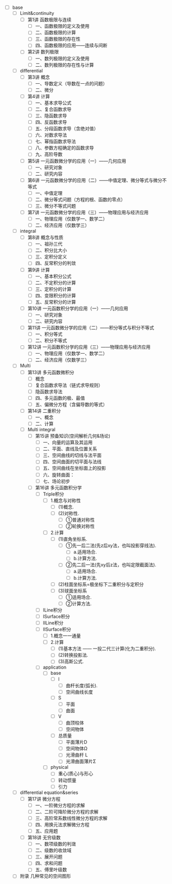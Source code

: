 
- [ ] base
  - [ ] Limit&continuity
    - [ ] 第1讲 函数极限与连续
      - [ ] 一、函数极限的定义及使用
      - [ ] 二、函数极限的计算
      - [ ] 三、函数极限的存在性
      - [ ] 四、函数极限的应用——连续与间断
    - [ ] 第2讲 数列极限
      - [ ] 一、数列极限的定义及使用
      - [ ] 二、数列极限的存在性与计算
  - [ ] differential
    - [ ] 第3讲 概念
      - [ ] 一、导数定义（导数在一点的问题）
      - [ ] 二、微分
    - [ ] 第4讲 计算
      - [ ] 一、基本求导公式
      - [ ] 二、复合函数求导
      - [ ] 三、隐函数求导
      - [ ] 四、反函数求导
      - [ ] 五、分段函数求导（含绝对值）
      - [ ] 六、对数求导法
      - [ ] 七、幂指函数求导法
      - [ ] 八、参数方程确定的函数求导
      - [ ] 九、高阶导数
    - [ ] 第5讲 一元函数微分学的应用（一）——几何应用
      - [ ] 一、研究对象
      - [ ] 二、研究内容
    - [ ] 第6讲 一元函数微分学的应用（二）——中值定理、微分等式与微分不等式
      - [ ] 一、中值定理
      - [ ] 二、微分等式问题（方程的根、函数的零点）
      - [ ] 三、微分不等式问题
    - [ ] 第7讲 一元函数微分学的应用（三）——物理应用与经济应用
      - [ ] 一、物理应用（仅数学一、数学二）
      - [ ] 二、经济应用（仅数学三）
  - [ ] integral
    - [ ] 第8讲 概念与性质
      - [ ] 一、祖孙三代
      - [ ] 二、积分比大小
      - [ ] 三、定积分定义
      - [ ] 四、反常积分的判敛
    - [ ] 第9讲 计算
      - [ ] 一、基本积分公式
      - [ ] 二、不定积分的计算
      - [ ] 三、定积分的计算
      - [ ] 四、变限积分的计算
      - [ ] 五、反常积分的计算
    - [ ] 第10讲 一元函数积分学的应用（一）——几何应用
      - [ ] 一、研究对象
      - [ ] 二、研究内容
    - [ ] 第11讲 一元函数微分学的应用（二）——积分等式与积分不等式
      - [ ] 一、积分等式
      - [ ] 二、积分不等式
    - [ ] 第12讲 一元函数积分学的应用（三）——物理应用与经济应用
      - [ ] 一、物理应用（仅数学一、数学二）
      - [ ] 二、经济应用（仅数学三）
  - [ ] Multi
    - [ ] 第13讲 多元函数微积分
      - [ ] 概念
      - [ ] 复合函数求导法（链式求导规则）
      - [ ] 隐函数求导法
      - [ ] 四、多元函数的极、最值
      - [ ] 五、偏微分方程（含偏导数的等式）
    - [ ] 第14讲 二重积分
      - [ ] 一、概念
      - [ ] 二、计算
    - [ ] Multi integral
      - [ ] 第15讲 预备知识(空间解析几何&场论)
        - [ ] 一、向量的运算及其运用
        - [ ] 二、平面、直线及位置关系
        - [ ] 三、空间曲线的切线与法平面
        - [ ] 四、空间曲面的切平面与法线
        - [ ] 五、空间曲线在坐标面上的投影
        - [ ] 六、旋转曲面：
        - [ ] 七、场论初步
      - [ ] 第16讲 多元函数积分学
        - [ ] Triple积分
          - [ ] 1.概念与对称性
            - [ ] (1)概念.
            - [ ] (2)对称性.
              - [ ] ①普通对称性
              - [ ] ②轮换对称性
          - [ ] 2.计算
            - [ ] (1)直角坐标系.
              - [ ] ①先一后二法(先z后xy法，也叫投影穿线法).
                - [ ] a.适用场合.
                - [ ] b.计算方法.
              - [ ] ②先二后一法(先xy后z法，也叫定限截面法).
                - [ ] a.适用场合.
                - [ ] b.计算方法.
            - [ ] (2)柱面坐标系=极坐标下二重积分与定积分
            - [ ] (3)球面坐标系
              - [ ] ①适用场合.
              - [ ] ②计算方法.
        - [ ] ⅠLine积分
        - [ ] ⅠSurface积分
        - [ ] ⅡLine积分
        - [ ] ⅡSurface积分
          - [ ] 1.概念一一通量
          - [ ] 2.计算
            - [ ] (1)基本方法 —— 一投二代三计算(化为二重积分).
            - [ ] (2)转换投影法.
            - [ ] (3)高斯公式.
        - [ ] application
          - [ ] base
            - [ ] l
              - [ ] 曲杆长度(弧长).
              - [ ] 空间曲线长度
            - [ ] S
              - [ ] 平面
              - [ ] 曲面
            - [ ] V
              - [ ] 曲顶柱体
              - [ ] 空间物体
            - [ ] 总质量
              - [ ] 平面薄片D
              - [ ] 空间物体Ω
              - [ ] 光滑曲杆 L
              - [ ] 光滑曲面薄片Σ
          - [ ] physical
            - [ ] 重心(质心)与形心
            - [ ] 转动惯量
            - [ ] 引力
  - [ ] differential equation&series
    - [ ] 第17讲 微分方程
      - [ ] 一、一阶微分方程的求解
      - [ ] 二、二阶可降阶微分方程的求解
      - [ ] 三、高阶常系数线性微分方程的求解
      - [ ] 四、用换元法求解微分方程
      - [ ] 五、应用题

    - [ ] 第18讲 无穷级数
      - [ ] 一、数项级数的判潋
      - [ ] 二、级数的收敛域
      - [ ] 三、展开问题
      - [ ] 四、求和问题
      - [ ] 五、傅里叶级数
  - [ ] 附录 几种常见的空间图形